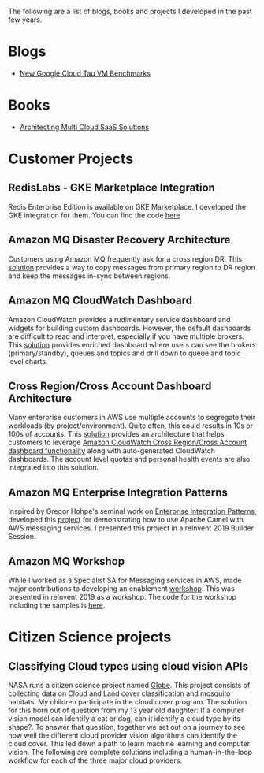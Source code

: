 The following are a list of blogs, books and projects I developed in the past few years. 

# Blogs

-  [New Google Cloud Tau VM Benchmarks](https://blog.doit-intl.com/new-google-cloud-tau-vm-benchmarks-8900103cbe6)

# Books

- [Architecting Multi Cloud SaaS Solutions](https://www.manning.com/bundles/cross-cloud-access-to-SaaS-application)

# Customer Projects

## RedisLabs - GKE Marketplace Integration

Redis Enterprise Edition is available on GKE Marketplace. I developed the GKE integration for them. You can find the code [here](https://github.com/RedisLabs/gkemarketplace)

## Amazon MQ Disaster Recovery Architecture

Customers using Amazon MQ frequently ask for a cross region DR. This [solution](https://github.com/sam-andaluri/BrokerSync) provides a way to copy messages from primary region to DR region and keep the messages in-sync between regions.

## Amazon MQ CloudWatch Dashboard

Amazon CloudWatch provides a rudimentary service dashboard and widgets for building custom dashboards. However, the default dashboards are difficult to read and interpret, especially if you have multiple brokers. This [solution](https://github.com/sam-andaluri/mqdashboard) provides enriched dashboard where users can see the brokers (primary/standby), queues and topics and drill down to queue and topic level charts.

## Cross Region/Cross Account Dashboard Architecture

Many enterprise customers in AWS use multiple accounts to segregate their workloads (by project/environment). Quite often, this could results in 10s or 100s of accounts. This [solution](https://github.com/sam-andaluri/dashboard-poc) provides an architecture that helps customers to leverage [Amazon CloudWatch Cross Region/Cross Account dashboard functionality](https://aws.amazon.com/about-aws/whats-new/2019/11/amazon-cloudwatch-launches-cross-account-cross-region-dashboards/) along with auto-generated CloudWatch dashboards. The account level quotas and personal health events are also integrated into this solution. 

## Amazon MQ Enterprise Integration Patterns

Inspired by Gregor Hohpe's seminal work on [Enterprise Integration Patterns](https://www.enterpriseintegrationpatterns.com/gregor.html), developed this [project](https://github.com/aws-samples/amazon-mq-enterprise-integration-patterns) for demonstrating how to use Apache Camel with AWS messaging services. I presented this project in a reInvent 2019 Builder Session. 

## Amazon MQ Workshop

While I worked as a Specialist SA for Messaging services in AWS, made major contributions to developing an enablement [workshop](https://amazon-mq-intro.workshop.aws). This was presented in reInvent 2019 as a workshop. The code for the workshop including the samples is [here](https://github.com/aws-samples/amazon-mq-workshop). 

# Citizen Science projects

## Classifying Cloud types using cloud vision APIs

NASA runs a citizen science project named [Globe](https://observer.globe.gov). This project consists of collecting data on Cloud and Land cover classification and mosquito habitats. My children participate in the cloud cover program. The solution for this born out of question from my 13 year old daughter: If a computer vision model can identify a cat or dog, can it identify a cloud type by its shape?. To answer that question, together we set out on a journey to see how well the different cloud provider vision algorithms can identify the cloud cover. This led down a path to learn machine learning and computer vision. The following are complete solutions including a human-in-the-loop workflow for each of the three major cloud providers.
